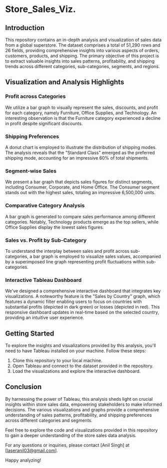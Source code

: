 # Store_Sales_Viz.
## Introduction

This repository contains an in-depth analysis and visualization of sales data from a global superstore. The dataset comprises a total of 51,290 rows and 26 fields, providing comprehensive insights into various aspects of orders, customers, products, and shipping. The primary objective of this project is to extract valuable insights into sales patterns, profitability, and shipping trends across different categories, sub-categories, segments, and regions.

## Visualization and Analysis Highlights

### Profit across Categories

We utilize a bar graph to visually represent the sales, discounts, and profit for each category, namely Furniture, Office Supplies, and Technology. An interesting observation is that the Furniture category experienced a decline in profit despite significant discounts.

### Shipping Preferences

A donut chart is employed to illustrate the distribution of shipping modes. The analysis reveals that the "Standard Class" emerged as the preferred shipping mode, accounting for an impressive 60% of total shipments.

### Segment-wise Sales

We present a bar graph that depicts sales figures for distinct segments, including Consumer, Corporate, and Home Office. The Consumer segment stands out with the highest sales, totaling an impressive 6,500,000 units.

### Comparative Category Analysis

A bar graph is generated to compare sales performance among different categories. Notably, Technology products emerge as the top sellers, while Office Supplies display the lowest sales figures.

### Sales vs. Profit by Sub-Category

To understand the interplay between sales and profit across sub-categories, a bar graph is employed to visualize sales values, accompanied by a superimposed line graph representing profit fluctuations within sub-categories.

### Interactive Tableau Dashboard

We've designed a comprehensive interactive dashboard that integrates key visualizations. A noteworthy feature is the "Sales by Country" graph, which features a dynamic filter enabling users to focus on countries with substantial profits (depicted in dark green) or losses (depicted in red). This responsive dashboard updates in real-time based on the selected country, providing an intuitive user experience.

## Getting Started

To explore the insights and visualizations provided by this analysis, you'll need to have Tableau installed on your machine. Follow these steps:

1. Clone this repository to your local machine.
2. Open Tableau and connect to the dataset provided in the repository.
3. Load the visualizations and explore the interactive dashboard.

## Conclusion

By harnessing the power of Tableau, this analysis sheds light on crucial insights within store sales data, empowering stakeholders to make informed decisions. The various visualizations and graphs provide a comprehensive understanding of sales patterns, profitability, and shipping preferences across different categories and segments.

Feel free to explore the code and visualizations provided in this repository to gain a deeper understanding of the store sales data analysis.

For any questions or inquiries, please contact [Anil Singh] at [laseranil03@gmail.com].

Happy analyzing!

